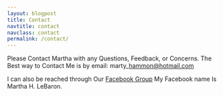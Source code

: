 ```yaml
---
layout: blogpost
title: Contact
navtitle: contact
navclass: contact
permalink: /contact/
---
```


Please Contact Martha with any Questions, Feedback, or Concerns. The Best way to Contact Me is by email: marty\_hammon@hotmail.com

I can also be reached through Our [Facebook Group](/https://www.facebook.com/groups/418097061723078/)&nbsp;My Facebook name Is Martha H. LeBaron.&nbsp;